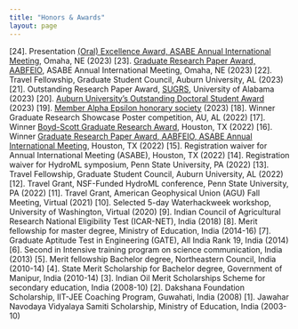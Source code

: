```yaml
---
title: "Honors & Awards"
layout: page
---
```


[24]. Presentation [(Oral) Excellence Award, ASABE Annual International Meeting](https://asabe.org), Omaha, NE (2023)
[23]. [Graduate Research Paper Award, AABFEIO](https://asabe.org/AABFEIO), ASABE Annual International Meeting, Omaha, NE (2023)
[22]. Travel Fellowship, Graduate Student Council, Auburn University, AL (2023)
[21]. Outstanding Research Paper Award, [SUGRS](https://sugrs.ua.edu/), University of Alabama (2023)
[20]. [Auburn University’s Outstanding Doctoral Student Award](https://rb.gy/ddea3) (2023)
[19]. [Member Alpha Epsilon honorary society](https://www.asabe.org/engage) (2023)
[18]. Winner Graduate Research Showcase Poster competition, AU, AL (2022)
[17]. Winner [Boyd-Scott Graduate Research Award](https://asabe.org/Boyd-Scott), Houston, TX (2022)
[16]. Winner [Graduate Research Paper Award, AABFEIO, ASABE Annual International Meeting](https://asabe.org/AABFEIO), Houston, TX (2022)
[15]. Registration waiver for Annual International Meeting (ASABE), Houston, TX (2022)
[14]. Registration waiver for HydroML symposium, Penn State University, PA (2022)
[13]. Travel Fellowship, Graduate Student Council, Auburn University, AL (2022)
[12]. Travel Grant, NSF-Funded HydroML conference, Penn State University, PA (2022)
[11]. Travel Grant, American Geophysical Union (AGU) Fall Meeting, Virtual (2021)
[10]. Selected 5-day Waterhackweek workshop, University of Washington, Virtual (2020)
[9]. Indian Council of Agricultural Research National Eligibility Test (ICAR-NET), India (2018)
[8]. Merit fellowship for master degree, Ministry of Education, India (2014-16)
[7]. Graduate Aptitude Test in Engineering (GATE), All India Rank 19, India (2014)
[6]. Second in Intensive training program on science communication, India (2013)
[5]. Merit fellowship Bachelor degree, Northeastern Council, India (2010-14)
[4]. State Merit Scholarship for Bachelor degree, Government of Manipur, India (2010-14)
[3]. Indian Oil Merit Scholarships Scheme for secondary education, India (2008-10)
[2]. Dakshana Foundation Scholarship, IIT-JEE Coaching Program, Guwahati, India (2008)
[1]. Jawahar Navodaya Vidyalaya Samiti Scholarship, Ministry of Education, India (2003-10)
